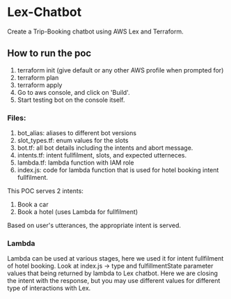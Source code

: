 # Lex-Chatbot
Create a Trip-Booking chatbot using AWS Lex and Terraform.

## How to run the poc
1. terraform init (give default or any other AWS profile when prompted for)
2. terraform plan
3. terraform apply
4. Go to aws console, and click on 'Build'.
5. Start testing bot on the console itself.

### Files:
1. bot_alias: aliases to different bot versions
2. slot_types.tf: enum values for the slots
3. bot.tf: all bot details including the intents and abort message.
4. intents.tf: intent fullfilment, slots, and expected utterneces.
5. lambda.tf: lambda function with IAM role
6. index.js: code for lambda function that is used for hotel booking intent fullfilment.

This POC serves 2 intents:
1. Book a car 
2. Book a hotel (uses Lambda for fullfilment) 

Based on user's utterances, the appropriate intent is served. 

### Lambda
Lambda can be used at various stages, here we used it for intent fullfilment of hotel booking. Look at index.js -> type and fulfillmentState parameter values that being returned by lambda to Lex chatbot. Here we are closing the intent with the response, but you may use different values for different type of interactions with Lex.

